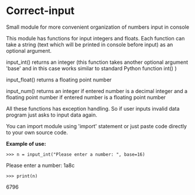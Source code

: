 # Correct-input
Small module for more convenient organization of numbers input in console

This module has functions for input integers and floats. Each function can take a string (text which will be printed in console before input) as an optional argument.

input_int() returns an integer (this function takes another optional argument 'base' and in this case works similar to standard Python function int() )

input_float() returns a floating point number

input_num() returns an integer if entered number is a decimal integer and a floating point number if entered number is a floating point number

All these functions has exception handling. So if user inputs invalid data program just asks to input data again.

You can import module using 'import' statement or just paste code directly to your own source code.

**Example of use:**

`>>> n = input_int("Please enter a number: ", base=16)`

Please enter a number: 1a8c

`>>> print(n)`

6796
